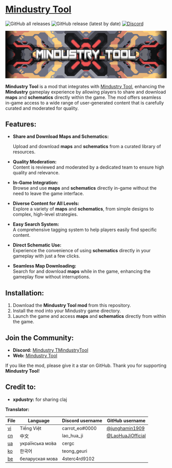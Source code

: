 # **[Mindustry Tool](https://mindustry-tool.com)**

![GitHub all releases](https://img.shields.io/github/downloads/MindustryTool/MindustryToolMod/total?style=flat-square)
![GitHub release (latest by date)](https://img.shields.io/github/downloads/MindustryTool/MindustryToolMod/latest/total?style=flat-square)
[![Discord](https://img.shields.io/discord/1295206730925609002.svg?logo=discord&logoColor=white&logoWidth=20&labelColor=7289DA&label=Discord&color=17cf48)](https://discord.gg/YGuBQ3g9fQ)<br>

![Icon](banner.png)

**Mindustry Tool** is a mod that integrates with [Mindustry Tool](https://mindustry-tool.com), enhancing the **Mindustry** gameplay
experience by allowing players to share and download **maps** and **schematics** directly within the game. The mod offers seamless in-game
access to a wide range of user-generated content that is carefully curated and moderated for quality.

## **Features:**

-  **Share and Download Maps and Schematics:**

   Upload and download **maps** and **schematics** from a curated library of resources.

-  **Quality Moderation:**  
   Content is reviewed and moderated by a dedicated team to ensure high quality and relevance.

-  **In-Game Integration:**  
   Browse and use **maps** and **schematics** directly in-game without the need to leave the game interface.

-  **Diverse Content for All Levels:**  
   Explore a variety of **maps** and **schematics**, from simple designs to complex, high-level strategies.

-  **Easy Search System:**  
   A comprehensive tagging system to help players easily find specific content.

-  **Direct Schematic Use:**  
   Experience the convenience of using **schematics** directly in your gameplay with just a few clicks.

-  **Seamless Map Downloading:**  
   Search for and download **maps** while in the game, enhancing the gameplay flow without interruptions.

## **Installation:**

1. Download the **Mindustry Tool mod** from this repository.
2. Install the mod into your Mindustry game directory.
3. Launch the game and access **maps** and **schematics** directly from within the game.

## **Join the Community:**

-  **Discord:** [Mindustry TMindustryTool](https://discord.gg/nuSYYJbQ52)
-  **Web:** [Mindustry Tool](https://mindustry-tool.com)

If you like the mod, please give it a star on GitHub. Thank you for supporting **Mindustry Tool**!

## **Credit to:**

-  **xpdustry:** for sharing claj

**Translator:**

| File                           | Language        | Discord username | GitHub username                                          |
| ------------------------------ | --------------- | ---------------- | -------------------------------------------------------- |
| [vi](/bundle_vi.properties)    | Tiếng Việt      | carrot_eo#0000   | [@junghamin1909](https://github.com/junghamin1909)       |
| [cn](/bundle_zh_CN.properties) | 中文            | lao_hua_ji       | [@LaoHuaJiOfficial](https://github.com/LaoHuaJiOfficial) |
| [ua](/bundle_uk_UA.properties) | украї́нська мо́ва | cergc            |                                                          |
| [ko](/bundle_ko.properties)    | 한국어          | teong_geuri      |                                                          |
| [be](/bundle_be.properties)    | беларуская мова | 4sterc4rd9102    |                                                          |
